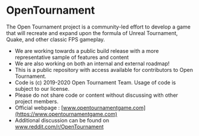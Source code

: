 # OpenTournament

The Open Tournament project is a community-led effort to develop a game that will recreate and expand upon the formula of Unreal Tournament, Quake, and other classic FPS gameplay.

* We are working towards a public build release with a more representative sample of features and content
* We are also working on both an internal and external roadmap!
* This is a public repository with access available for contributors to Open Tournament.
* Code is (c) 2019-2020 Open Tournament Team. Usage of code is subject to our license.
* Please do not share code or content without discussing with other project members.
* Official webpage : [www.opentournamentgame.com](https://www.opentournamentgame.com)
* Additional discussion can be found on www.reddit.com/r/OpenTournament
